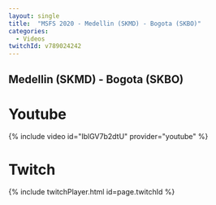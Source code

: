 ```yaml
---
layout: single
title:  "MSFS 2020 - Medellin (SKMD) - Bogota (SKBO)"
categories:
  - Videos
twitchId: v789024242
---
```


## Medellin (SKMD) - Bogota (SKBO)

# Youtube
{% include video id="IblGV7b2dtU" provider="youtube" %}

# Twitch
{% include twitchPlayer.html id=page.twitchId %}
